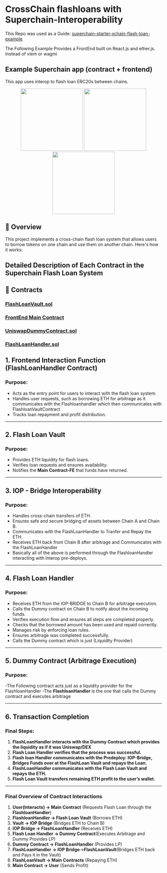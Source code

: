 # CrossChain flashloans with Superchain-Interoperability

This Repo was used as a Guide: [superchain-starter-xchain-flash-loan-example](https://github.com/ethereum-optimism/superchain-starter-xchain-flash-loan-example/blob/main/README.md)  

The Following Example Provides a FrontEnd built on React.js and ether.js. Instead of viem or wagmi  

## Example Superchain app (contract + frontend)  
This app uses interop to flash loan ERC20s between chains.  

<p align="center">
  <img src="https://github.com/user-attachments/assets/00cb1565-530a-42e5-8163-edb883483390" width="200">
  <img src="https://github.com/user-attachments/assets/b1be8a63-8364-41e7-8134-1cacd4d79f5e" width="200">
  <img src="https://github.com/user-attachments/assets/f245a645-49c5-4ed8-bca7-885bd0c95365" width="200">
</p>

## 📝 Overview

This project implements a cross-chain flash loan system that allows users to borrow tokens on one chain and use them on another chain. Here's how it works:
## Detailed Description of Each Contract in the Superchain Flash Loan System

## 🔗 Contracts

  ### [FlashLoanVault.sol](https://github.com/aaryan-gulia/superchain-interop-flashloans/blob/main/contracts/src/FlashLoanVault.sol)
  ### [FrontEnd Main Contract](https://github.com/aaryan-gulia/superchain-interop-flashloans/tree/main/front-end/flashloan-app/src)
  ### [UniswapDummyContract.sol](https://github.com/aaryan-gulia/superchain-interop-flashloans/blob/main/contracts/src/UniswapDummyContract.sol)
  ### [FlashLoanHandler.sol](https://github.com/aaryan-gulia/superchain-interop-flashloans/blob/main/contracts/src/FlashLoanHandler.sol)
  
## 1. Frontend Interaction Function (FlashLoanHandler Contract)
### Purpose:
- Acts as the entry point for users to interact with the flash loan system.
- Handles user requests, such as borrowing ETH for arbitrage as it communicates with the Flashloanhandler which then communicates with FlashloanVaultContract 
- Tracks loan repayment and profit distribution. 

---

## 2. Flash Loan Vault
### Purpose:
- Provides ETH liquidity for flash loans.
- Verifies loan requests and ensures availability. 
- Notifies the **Main Contract-FE** that funds have returned.
  
---

## 3. IOP - Bridge Interoperability
### Purpose:
- Handles cross-chain transfers of ETH.
- Ensures safe and secure bridging of assets between Chain A and Chain B.
- Communicates with the FlashLoanHandler to Tranfer and Repay the ETH.
- Receives ETH back from Chain B after arbitrage and Communicates with the FlashLoanHandler
- Basically all of the above is performed through the FlashloanHandler interacting with Interop pre-deploys. 

---

## 4. Flash Loan Handler
### Purpose:
- Receives ETH from the IOP-BRIDGE to Chain B for arbitrage execution.
- Calls the Dummy contract on Chain B to notify about the incoming funds.
- Verifies execution flow and ensures all steps are completed properly.
- Checks that the borrowed amount has been used and repaid correctly.
- Manages risk by enforcing loan rules.
- Ensures arbitrage was completed successfully.
- Calls the Dummy contract which is just (Liquidity Provider)

---

## 5. Dummy Contract (Arbitrage Execution)
### Purpose:
-The Following contract acts just as a liquidity provider for the FlashloanHandler 
-The **FlashloanHandler** is the one that calls the Dummy contract and executes arbitrage

---

## 6. Transaction Completion
### Final Steps:
1. **FlashLoanHandler interacts with the Dummy Contract which provides the liquidity as if it was Uniswap/DEX**
2. **Flash Loan Handler verifies that the process was successful.**
3. **Flash loan Handler communicates with the Predeploy: IOP-Bridge, Bridges Funds over at the FlashLoan Vault and repays the Loan.**
4. **FlashLoanHandler communicates with the Flash Loan Vault and repays the ETH.**
5. **Flash Loan Vault transfers remaining ETH profit to the user’s wallet.**

---

### Final Overview of Contract Interactions
1. **User(Interacts) → Main Contract** (Requests Flash Loan through the **FlashloanHandler**)
2. **FlashloanHandler → Flash Loan Vault** (Borrows ETH)
3. **Vault → IOP Bridge** (Bridges ETH to Chain B)
4. **IOP Bridge → FlashLoanHandler** (Receives ETH)
5. **Flash Loan Handler → Dummy Contract**(Executes Arbitrage and Dummy Provides LP)
6. **Dummy Contract → FlashLoanHandler** (Provides LP)
7. **FlashLoanHandler → IOP Bridge**→**FlashLoanVault**(Bridges ETH back and Pays it in the Vault)
8. **FlashLoanVault → Main Contracts** (Repaying ETH) 
9. **Main Contract → User** (Sends Profit)






